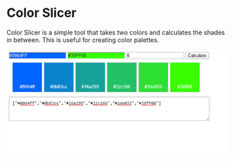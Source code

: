 # Color Slicer

Color Slicer is a simple tool that takes two colors and calculates the shades in between. This is useful for creating color palettes.

![Screenshot](screenshot.png)
